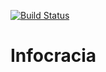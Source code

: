 [![Build Status](https://travis-ci.org/mschuh/infocracia.svg?branch=master)](https://travis-ci.org/mschuh/infocracia)

# Infocracia
